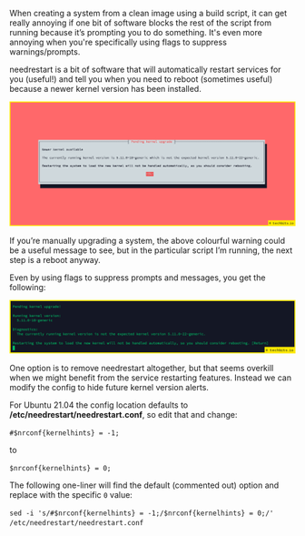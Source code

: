 <!--- META
title=Stop needrestart prompting for kernel reboots
publish_date=20210630
description=Stop needrestart from blocking scripts with new kernel reboot 'suggestions'. 
author=techbitsio
tags=Linux
header_image=commandline-processing.png
-->

When creating a system from a clean image using a build script, it can get really annoying if one bit of software blocks the rest of the script from running because it’s prompting you to do something. It's even more annoying when you're specifically using flags to suppress warnings/prompts.

needrestart is a bit of software that will automatically restart services for you (useful!) and tell you when you need to reboot (sometimes useful) because a newer kernel version has been installed.

<img alt="needrestart informing of a newly available kernel" src="images/pending-kernel-upgrade.png" class="center" />

If you’re manually upgrading a system, the above colourful warning could be a useful message to see, but in the particular script I’m running, the next step is a reboot anyway.

Even by using flags to suppress prompts and messages, you get the following:

<img alt="needrestart prompting a reboot" src="images/consider-rebooting-needrestart.png" class="center" />

One option is to remove needrestart altogether, but that seems overkill when we might benefit from the service restarting features. Instead we can modify the config to hide future kernel version alerts.

For Ubuntu 21.04 the config location defaults to **/etc/needrestart/needrestart.conf**, so edit that and change:

`#$nrconf{kernelhints} = -1;`

to 

`$nrconf{kernelhints} = 0;`

The following one-liner will find the default (commented out) option and replace with the specific `0` value:

`sed -i 's/#$nrconf{kernelhints} = -1;/$nrconf{kernelhints} = 0;/' /etc/needrestart/needrestart.conf`
